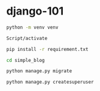 # django-101
```bash
python -m venv venv
```
```bash
Script/activate
```
```bash
pip install -r requirement.txt
```
```bash
cd simple_blog
```
```bash
python manage.py migrate
```
```bash
python manage.py createsuperuser
```
